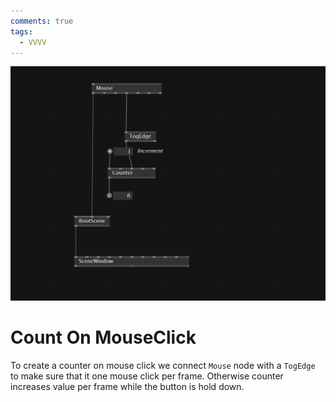 ```yaml
---
comments: true
tags:
  - VVVV
---
```


![alt text](./img/CountMouseClick.png)

# Count On MouseClick

To create a counter on mouse click we connect `Mouse` node with a `TogEdge` to make sure that it one mouse click per frame. Otherwise counter increases value per frame while the button is hold down.